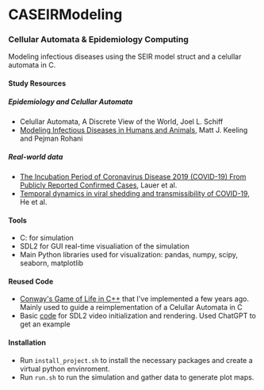 # CASEIRModeling
### Cellular Automata & Epidemiology Computing
Modeling infectious diseases using the SEIR model struct and a celullar automata in C.

#### Study Resources
##### Epidemiology and Celullar Automata
  - Celullar Automata, A Discrete View of the World, Joel L. Schiff
  - [Modeling Infectious Diseases in Humans and Animals](https://dokumen.pub/modeling-infectious-diseases-in-humans-and-animals-9781400841035.html), Matt J. Keeling and Pejman Rohani
##### Real-world data
  - [The Incubation Period of Coronavirus Disease 2019 (COVID-19) From Publicly Reported Confirmed Cases](https://doi.org/10.7326/M20-05040), Lauer et al.
  - [Temporal dynamics in viral shedding and transmissibility of COVID-19](https://doi.org/10.1038/s41591-020-0869-5), He et al.

#### Tools
  - C: for simulation
  - SDL2 for GUI real-time visualiation of the simulation
  - Main Python libraries used for visualization: pandas, numpy, scipy, seaborn, matplotlib

#### Reused Code
  - [Conway's Game of Life in C++](https://github.com/roxacarv/roxacs_code_cellar/tree/master/Algorithms/Conway's%20Game%20of%20Life/C%2B%2B) that I've implemented a few years ago. Mainly used to guide a reimplementation of a Celullar Automata in C
  - Basic [code](https://github.com/roxacarv/CASEIRModeling/blob/master/usage_examples/sdl2_usage.c) for SDL2 video initialization and rendering. Used ChatGPT to get an example

#### Installation
  - Run `install_project.sh` to install the necessary packages and create a virtual python envinroment.
  - Run `run.sh` to run the simulation and gather data to generate plot maps.
